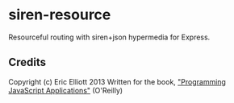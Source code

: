 siren-resource
==============

Resourceful routing with siren+json hypermedia for Express.


## Credits

Copyright (c) Eric Elliott 2013
Written for the book, ["Programming JavaScript Applications"](http://ericleads.com/javascript-applications/) (O'Reilly)
